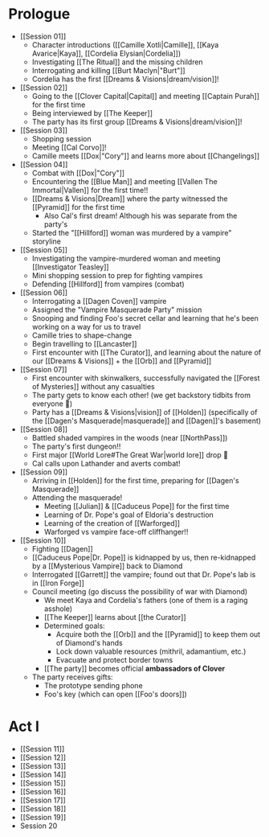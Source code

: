 # Prologue
- [[Session 01]]
	- Character introductions ([[Camille Xotli|Camille]], [[Kaya Avarice|Kaya]], [[Cordelia Elysian|Cordelia]])
	- Investigating [[The Ritual]] and the missing children
	- Interrogating and killing [[Burt Maclyn|"Burt"]]
	- Cordelia has the first [[Dreams & Visions|dream/vision]]!
- [[Session 02]]
	- Going to the [[Clover Capital|Capital]] and meeting [[Captain Purah]] for the first time
	- Being interviewed by [[The Keeper]]
	- The party has its first group [[Dreams & Visions|dream/vision]]!
- [[Session 03]]
	- Shopping session
	- Meeting [[Cal Corvo]]!
	- Camille meets [[Dox|"Cory"]] and learns more about [[Changelings]]
- [[Session 04]]
	- Combat with [[Dox|"Cory"]]
	- Encountering the [[Blue Man]] and meeting [[Vallen The Immortal|Vallen]] for the first time!!
	- [[Dreams & Visions|Dream]] where the party witnessed the [[Pyramid]] for the first time
		- Also Cal's first dream! Although his was separate from the party's
	- Started the "[[Hillford]] woman was murdered by a vampire" storyline
- [[Session 05]]
	- Investigating the vampire-murdered woman and meeting [[Investigator Teasley]]
	- Mini shopping session to prep for fighting vampires
	- Defending [[Hillford]] from vampires (combat)
- [[Session 06]]
	- Interrogating a [[Dagen Coven]] vampire
	- Assigned the "Vampire Masquerade Party" mission
	- Snooping and finding Foo's secret cellar and learning that he's been working on a way for us to travel
	- Camille tries to shape-change
	- Begin travelling to [[Lancaster]]
	- First encounter with [[The Curator]], and learning about the nature of our [[Dreams & Visions]] + the [[Orb]] and [[Pyramid]]
- [[Session 07]]
	- First encounter with skinwalkers, successfully navigated the [[Forest of Mysteries]] without any casualties
	- The party gets to know each other! (we get backstory tidbits from everyone 🤩)
	- Party has a [[Dreams & Visions|vision]] of [[Holden]] (specifically of the [[Dagen's Masquerade|masquerade]] and [[Dagen]]'s basement)
- [[Session 08]]
	- Battled shaded vampires in the woods (near [[NorthPass]])
	- The party's first dungeon!!
	- First major [[World Lore#The Great War|world lore]] drop 👀
	- Cal calls upon Lathander and averts combat!
- [[Session 09]]
	- Arriving in [[Holden]] for the first time, preparing for [[Dagen's Masquerade]]
	- Attending the masquerade!
		- Meeting [[Julian]] & [[Caduceus Pope]] for the first time
		- Learning of Dr. Pope's goal of Eldoria's destruction
		- Learning of the creation of [[Warforged]]
		- Warforged vs vampire face-off cliffhanger!!
- [[Session 10]]
	- Fighting [[Dagen]]
	- [[Caduceus Pope|Dr. Pope]] is kidnapped by us, then re-kidnapped by a [[Mysterious Vampire]] back to Diamond
	- Interrogated [[Garrett]] the vampire; found out that Dr. Pope's lab is in [[Iron Forge]]
	- Council meeting (go discuss the possibility of war with Diamond)
		- We meet Kaya and Cordelia's fathers (one of them is a raging asshole)
		- [[The Keeper]] learns about [[the Curator]]
		- Determined goals:
			- Acquire both the [[Orb]] and the [[Pyramid]] to keep them out of Diamond's hands
			- Lock down valuable resources (mithril, adamantium, etc.)
			- Evacuate and protect border towns
		- [[The party]] becomes official **ambassadors of Clover**
	- The party receives gifts:
		- The prototype sending phone
		- Foo's key (which can open [[Foo's doors]])

# Act I
- [[Session 11]]
- [[Session 12]]
- [[Session 13]]
- [[Session 14]]
- [[Session 15]]
- [[Session 16]]
- [[Session 17]]
- [[Session 18]]
- [[Session 19]]
- Session 20